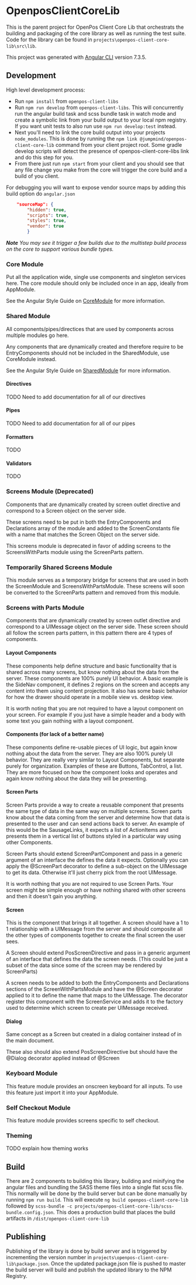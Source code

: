 # OpenposClientCoreLib

This is the parent project for OpenPos Client Core Lib that orchestrats the building and packaging of the core library as well as running the test suite.
Code for the library can be found in `projects\openpos-client-core-lib\src\lib`.

This project was generated with [Angular CLI](https://github.com/angular/angular-cli) version 7.3.5.

## Development

High level development process:

* Run `npm install` from `openpos-client-libs`
* Run `npm run develop` from `openpos-client-libs`. This will concurrently run the angular build task and scss bundle task in watch mode and create a symbolic link from your build output to your local npm registry. If you want unit tests to also run use `npm run develop:test` instead.
* Next you'll need to link the core build output into your projects `node_modules`. This is done by running the `npm link @jumpmind/openpos-client-core-lib` command from your client project root. Some gradle develop scripts will detect the presence of openpos-client-core-libs link and do this step for you.
* From there just run `npm start` from your client and you should see that any file change you make from the core will trigger the core build and a build of you client.

For debugging you will want to expose vendor source maps by adding this build option do `angular.json`

```json
    "sourceMap": {
        "hidden": true,
        "scripts": true,
        "styles": true,
        "vendor": true
        }
```

_**Note** You may see it trigger a few builds due to the multistep build process on the core to support various bundle types._

### Core Module

Put all the application wide, single use components and singleton services here. The core module should only be included once in an app, ideally from AppModule.

See the Angular Style Guide on [CoreModule](https://angular.io/guide/styleguide#core-feature-module) for more information.

### Shared Module

All components/pipes/directices that are used by components across multiple modules go here.

Any components that are dynamically created and therefore require to be EntryComponents should not be included in the SharedModule, use CoreModule instead.

See the Angular Style Guide on [SharedModule](https://angular.io/guide/styleguide#shared-feature-module) for more information.

#### Directives

TODO Need to add documentation for all of our directives

#### Pipes

TODO Need to add documentation for all of our pipes

#### Formatters

TODO

#### Validators

TODO

### Screens Module (Deprecated)

Components that are dynamically created by screen outlet directive and correspond to a Screen object on the server side.

These screens need to be put in both the EntryComponents and Declarations array of the module and added to the ScreenConstants file with a name that matches the Screen Object on the server side.

This screens module is deprecated in favor of adding screens to the ScreensWithParts module using the ScreenParts pattern.

### Temporarily Shared Screens Module

This module serves as a temporary bridge for screens that are used in both the ScreenModule and ScreensWithPartsModule. These screens will soon be converted to the ScreenParts pattern and removed from this module.

### Screens with Parts Module

Components that are dynamically created by screen outlet directive and correspond to a UIMessage object on the server side.
These screen should all follow the screen parts pattern, in this pattern there are 4 types of components.

#### Layout Components

These components help define structure and basic functionality that is shared across many screens, but know nothing about the data from the server. These components are 100% purely UI behavior. A basic example is the SideNav component, it defines 2 regions on the screen and accepts any content into them using content projection. It also has some basic behavior for how the drawer should operate in a mobile view vs. desktop view.

It is worth noting that you are not required to have a layout component on your screen. For example if you just have a simple header and a body with some text you gain nothing with a layout component.

#### Components (for lack of a better name)

These components define re-usable pieces of UI logic, but again know nothing about the data from the server. They are also 100% purely UI behavior. They are really very similar to Layout Components, but separate purely for organization. Examples of these are Buttons, TabControl, a list. They are more focused on how the component looks and operates and again know nothing about the data they will be presenting.

#### Screen Parts

Screen Parts provide a way to create a reusable component that presents the same type of data in the same way on multiple screens. Screen parts know about the data coming from the server and determine how that data is presented to the user and can send actions back to server. An example of this would be the SausageLinks, it expects a list of ActionItems and presents them in a vertical list of buttons styled in a particular way using other Components.

Screen Parts should extend ScreenPartComponent and pass in a generic argument of an interface the defines the data it expects. Optionally you can apply the @ScreenPart decorator to define a sub-object on the UIMessage to get its data. Otherwise it'll just cherry pick from the root UIMessage.

It is worth nothing that you are not required to use Screen Parts. Your screen might be simple enough or have nothing shared with other screens and then it doesn't gain you anything.

#### Screen

This is the component that brings it all together. A screen should have a 1 to 1 relationship with a UIMessage from the server and should composite all the other types of components together to create the final screen the user sees.

A Screen should extend PosScreenDirective and pass in a generic argument of an interface that defines the data the screen needs. (This could be just a subset of the data since some of the screen may be rendered by ScreenParts)

A screen needs to be added to both the EntryComponents and Declarations sections of the ScreenWithPartsModule and have the @Screen decorator applied to it to define the name that maps to the UIMessage. The decorator register this component with the ScreenService and adds it to the factory used to determine which screen to create per UIMessage received.

#### Dialog

Same concept as a Screen but created in a dialog container instead of in the main document.

These also should also extend PosScreenDirective but should have the @Dialog decorator applied instead of @Screen

### Keyboard Module

This feature module provides an onscreen keyboard for all inputs. To use this feature just import it into your AppModule.

### Self Checkout Module

This feature module provides screens specific to self checkout.

### Theming

TODO explain how theming works

## Build

There are 2 components to building this library, building and minifying the angular files and bundling the SASS theme files into a single flat scss file. This normally will be done by the build server but can be done manually by running `npm run build`. This will execute `ng build openpos-client-core-lib` followed by `scss-bundle -c projects/openpos-client-core-lib/scss-bundle.config.json`. This does a production build that places the build artifacts in `/dist/openpos-client-core-lib`

## Publishing

Publishing of the library is done by build server and is triggered by incrementing the version number in `projects\openpos-client-core-lib\package.json`. Once the updated package.json file is pushed to master the build server will build and publish the updated library to the NPM Registry.
